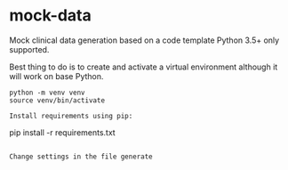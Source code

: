 # mock-data
Mock clinical data generation based on a code template
Python 3.5+ only supported.

Best thing to do is to create and activate a virtual environment although it will work on base Python.
```
python -m venv venv
source venv/bin/activate

Install requirements using pip:
```
pip install -r requirements.txt
```

Change settings in the file generate